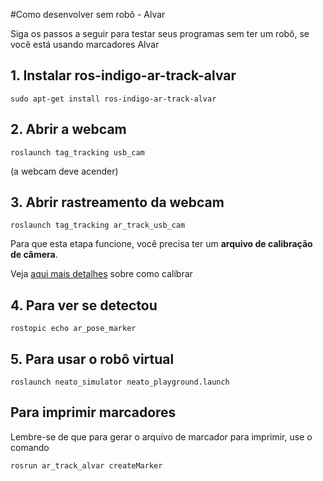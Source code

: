 #Como desenvolver sem robô - Alvar

Siga os passos a seguir para testar seus programas sem ter um robô, se você está usando marcadores Alvar

## 1. Instalar ros-indigo-ar-track-alvar
    sudo apt-get install ros-indigo-ar-track-alvar


## 2. Abrir a webcam

    roslaunch tag_tracking usb_cam

(a webcam deve acender)

## 3. Abrir rastreamento da webcam
    roslaunch tag_tracking ar_track_usb_cam

 Para que esta etapa funcione, você precisa ter um **arquivo de calibração de câmera**.

Veja [aqui mais detalhes](calibrar_camera.md) sobre como calibrar


## 4. Para ver se detectou
    rostopic echo ar_pose_marker

## 5. Para usar o robô virtual
    roslaunch neato_simulator neato_playground.launch


## Para imprimir marcadores
Lembre-se de que para gerar o arquivo de marcador para imprimir, use o comando

    rosrun ar_track_alvar createMarker

